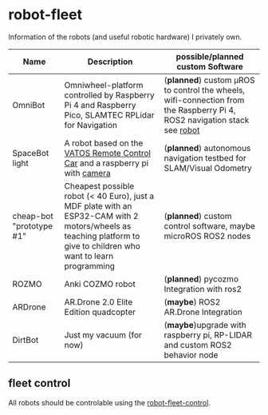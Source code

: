 # robot-fleet
Information of the robots (and useful robotic hardware) I privately own.

|Name|Description|possible/planned custom Software|
|--|--|--|
|OmniBot|Omniwheel-platform controlled by Raspberry Pi 4 and Raspberry Pico, SLAMTEC RPLidar for Navigation|(**planned**) custom µROS to control the wheels, wifi-connection from the Raspberry Pi 4, ROS2 navigation stack see [robot](../../../robot)|
|SpaceBot light|A robot based on the [VATOS Remote Control Car](https://vatostoys.com/collections/rc-toys/products/vatos-brushless-rc-car-1-16) and a raspberry pi with [camera](https://www.amazon.de/-/en/dp/B095NQT3GJ)|(**planned**) autonomous navigation testbed for SLAM/Visual Odometry|
|cheap-bot "prototype #1"|Cheapest possible robot (< 40 Euro), just a MDF plate with an ESP32-CAM with 2 motors/wheels as teaching platform to give to children who want to learn programming|(**planned**) custom control software, maybe microROS ROS2 nodes|
|ROZMO|Anki COZMO robot|(**planned**) pycozmo Integration with ros2|
|ARDrone|AR.Drone 2.0 Elite Edition quadcopter|(**maybe**) ROS2 AR.Drone Integration|
|DirtBot|Just my vacuum (for now)|(**maybe**)upgrade with raspberry pi, RP-LIDAR and custom ROS2 behavior node|

## fleet control
All robots should be controlable using the [robot-fleet-control](https://github.com/Fleet-Control).
